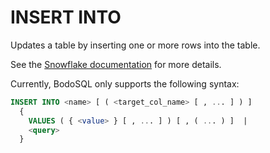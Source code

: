 # INSERT INTO

Updates a table by inserting one or more rows into the table.

See the [Snowflake documentation](https://docs.snowflake.com/en/sql-reference/sql/insert) for more details.

Currently, BodoSQL only supports the following syntax:

```sql
INSERT INTO <name> [ ( <target_col_name> [ , ... ] ) ]
  {
    VALUES ( { <value> } [ , ... ] ) [ , ( ... ) ]  |
    <query>
  }
```

